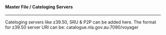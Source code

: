 #### Master File / Cateloging Servers
<hr>
Cateloging servers like z39.50, SRU & P2P can be added here. 
The format for z39.50 server URI can be: catalogue.nla.gov.au:7090/voyager
